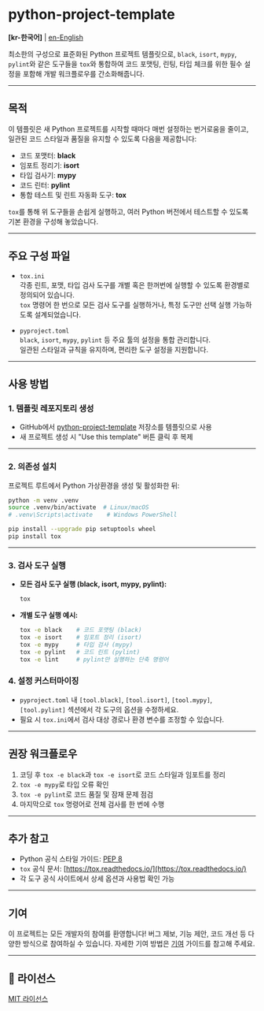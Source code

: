 # python-project-template

**[kr-한국어]** | [en-English](README.en.md)

최소한의 구성으로 표준화된 Python 프로젝트 템플릿으로, `black`, `isort`, `mypy`, `pylint`와 같은 도구들을 `tox`와 통합하여 코드 포맷팅, 린팅, 타입 체크를 위한 필수 설정을 포함해 개발 워크플로우를 간소화해줍니다.

---

## 목적

이 템플릿은 새 Python 프로젝트를 시작할 때마다 매번 설정하는 번거로움을 줄이고, 일관된 코드 스타일과 품질을 유지할 수 있도록 다음을 제공합니다:

- 코드 포맷터: **black**
- 임포트 정리기: **isort**
- 타입 검사기: **mypy**
- 코드 린터: **pylint**
- 통합 테스트 및 린트 자동화 도구: **tox**

`tox`를 통해 위 도구들을 손쉽게 실행하고, 여러 Python 버전에서 테스트할 수 있도록 기본 환경을 구성해 놓았습니다.

---

## 주요 구성 파일

- `tox.ini`  
  각종 린트, 포맷, 타입 검사 도구를 개별 혹은 한꺼번에 실행할 수 있도록 환경별로 정의되어 있습니다.  
  `tox` 명령어 한 번으로 모든 검사 도구를 실행하거나, 특정 도구만 선택 실행 가능하도록 설계되었습니다.

- `pyproject.toml`  
  `black`, `isort`, `mypy`, `pylint` 등 주요 툴의 설정을 통합 관리합니다.  
  일관된 스타일과 규칙을 유지하며, 편리한 도구 설정을 지원합니다.

---

## 사용 방법

### 1. 템플릿 레포지토리 생성

- GitHub에서 [python-project-template](https://github.com/yourusername/python-project-template) 저장소를 템플릿으로 사용  
- 새 프로젝트 생성 시 "Use this template" 버튼 클릭 후 복제

---

### 2. 의존성 설치

프로젝트 루트에서 Python 가상환경을 생성 및 활성화한 뒤:

```bash
python -m venv .venv
source .venv/bin/activate  # Linux/macOS
# .venv\Scripts\activate    # Windows PowerShell

pip install --upgrade pip setuptools wheel
pip install tox
```

---

### 3. 검사 도구 실행

- **모든 검사 도구 실행 (black, isort, mypy, pylint):**

  ```bash
  tox
  ```

- **개별 도구 실행 예시:**

  ```bash
  tox -e black    # 코드 포맷팅 (black)
  tox -e isort    # 임포트 정리 (isort)
  tox -e mypy     # 타입 검사 (mypy)
  tox -e pylint   # 코드 린트 (pylint)
  tox -e lint     # pylint만 실행하는 단축 명령어
  ```

### 4. 설정 커스터마이징

- `pyproject.toml` 내 `[tool.black]`, `[tool.isort]`, `[tool.mypy]`, `[tool.pylint]` 섹션에서 각 도구의 옵션을 수정하세요.
- 필요 시 `tox.ini`에서 검사 대상 경로나 환경 변수를 조정할 수 있습니다.

---

## 권장 워크플로우

1. 코딩 후 `tox -e black`과 `tox -e isort`로 코드 스타일과 임포트를 정리
2. `tox -e mypy`로 타입 오류 확인
3. `tox -e pylint`로 코드 품질 및 잠재 문제 점검
4. 마지막으로 `tox` 명령어로 전체 검사를 한 번에 수행

---

## 추가 참고

- Python 공식 스타일 가이드: [PEP 8](https://pep8.org/)
- `tox` 공식 문서: [https://tox.readthedocs.io/](https://tox.readthedocs.io/)
- 각 도구 공식 사이트에서 상세 옵션과 사용법 확인 가능

---

## 기여

이 프로젝트는 모든 개발자의 참여를 환영합니다!
버그 제보, 기능 제안, 코드 개선 등 다양한 방식으로 참여하실 수 있습니다.
자세한 기여 방법은 [기여](./CONTRIBUTING.ko.md)  가이드를 참고해 주세요.

---

## 📝 라이선스

[MIT 라이선스](LICENSE)

